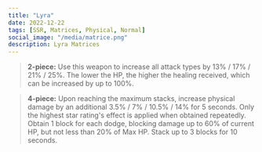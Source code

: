 ```yaml
---
title: "Lyra"
date: 2022-12-22
tags: [SSR, Matrices, Physical, Normal]
social_image: "/media/matrice.png"
description: Lyra Matrices
---
```


> **2-piece:** Use this weapon to increase all attack types by 13% / 17% / 21% / 25%. The lower the HP, the higher the healing received, which can be increased by up to 100%.

> **4-piece:** Upon reaching the maximum stacks, increase physical damage by an additional 3.5% / 7% / 10.5% / 14% for 5 seconds. Only the highest star rating's effect is applied when obtained repeatedly. Obtain 1 block for each dodge, blocking damage up to 60% of current HP, but not less than 20% of Max HP. Stack up to 3 blocks for 10 seconds.
